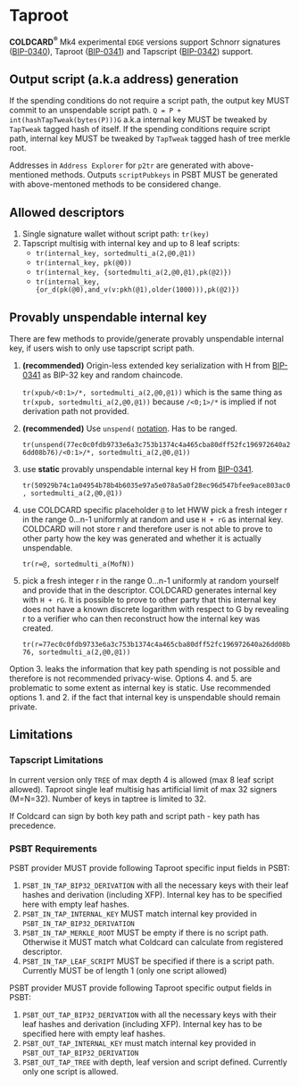 # Taproot

**COLDCARD<sup>&reg;</sup>** Mk4 experimental `EDGE` versions
support Schnorr signatures ([BIP-0340](https://github.com/bitcoin/bips/blob/master/bip-0340.mediawiki)), 
Taproot ([BIP-0341](https://github.com/bitcoin/bips/blob/master/bip-0341.mediawiki)) 
and Tapscript ([BIP-0342](https://github.com/bitcoin/bips/blob/master/bip-0342.mediawiki)) support.

## Output script (a.k.a address) generation

If the spending conditions do not require a script path, the output key MUST commit to an unspendable script path. 
`Q = P + int(hashTapTweak(bytes(P)))G` a.k.a internal key MUST be tweaked by `TapTweak` tagged hash of itself. If 
the spending conditions require script path, internal key MUST be tweaked by `TapTweak` tagged hash of tree merkle root.

Addresses in `Address Explorer` for `p2tr` are generated with above-mentioned methods. Outputs `scriptPubkeys` in PSBT
MUST be generated with above-mentoned methods to be considered change.

## Allowed descriptors

1. Single signature wallet without script path: `tr(key)`
2. Tapscript multisig with internal key and up to 8 leaf scripts:
    * `tr(internal_key, sortedmulti_a(2,@0,@1))`
    * `tr(internal_key, pk(@0))`
    * `tr(internal_key, {sortedmulti_a(2,@0,@1),pk(@2)})`
    * `tr(internal_key, {or_d(pk(@0),and_v(v:pkh(@1),older(1000))),pk(@2)})`

## Provably unspendable internal key

There are few methods to provide/generate provably unspendable internal key, if users wish to only use tapscript script path.

1. **(recommended)** Origin-less extended key serialization with H from [BIP-0341](https://github.com/bitcoin/bips/blob/master/bip-0341.mediawiki#constructing-and-spending-taproot-outputs) as BIP-32 key and random chaincode.

   `tr(xpub/<0:1>/*, sortedmulti_a(2,@0,@1))` which is the same thing as `tr(xpub, sortedmulti_a(2,@0,@1))` because `/<0;1>/*` is implied if not derivation path not provided.

2. **(recommended)** Use `unspend(` [notation](https://gist.github.com/sipa/06c5c844df155d4e5044c2c8cac9c05e#unspendable-keys). Has to be ranged.

    `tr(unspend(77ec0c0fdb9733e6a3c753b1374c4a465cba80dff52fc196972640a26dd08b76)/<0:1>/*, sortedmulti_a(2,@0,@1))`

3. use **static** provably unspendable internal key H from [BIP-0341](https://github.com/bitcoin/bips/blob/master/bip-0341.mediawiki#constructing-and-spending-taproot-outputs).

    `tr(50929b74c1a04954b78b4b6035e97a5e078a5a0f28ec96d547bfee9ace803ac0, sortedmulti_a(2,@0,@1))`

4. use COLDCARD specific placeholder `@` to let HWW pick a fresh integer r in the range 0...n-1 uniformly at random and use `H + rG` as internal key. COLDCARD will not store r and therefore user is not able to prove to other party how the key was generated and whether it is actually unspendable.

    `tr(r=@, sortedmulti_a(MofN))`

5. pick a fresh integer r in the range 0...n-1 uniformly at random yourself and provide that in the descriptor. COLDCARD generates internal key with `H + rG`. It is possible to prove to other party that this internal key does not have a known discrete logarithm with respect to G by revealing r to a verifier who can then reconstruct how the internal key was created.

    `tr(r=77ec0c0fdb9733e6a3c753b1374c4a465cba80dff52fc196972640a26dd08b76, sortedmulti_a(2,@0,@1))`

Option 3. leaks the information that key path spending is not possible and therefore is not recommended privacy-wise.
Options 4. and 5. are problematic to some extent as internal key is static. Use recommended options 1. and 2. if the fact that internal key is unspendable should remain private. 


## Limitations

### Tapscript Limitations

In current version only `TREE` of max depth 4 is allowed (max 8 leaf script allowed).
Taproot single leaf multisig has artificial limit of max 32 signers (M=N=32).
Number of keys in taptree is limited to 32.

If Coldcard can sign by both key path and script path - key path has precedence.

### PSBT Requirements

PSBT provider MUST provide following Taproot specific input fields in PSBT:
1. `PSBT_IN_TAP_BIP32_DERIVATION` with all the necessary keys with their leaf hashes and derivation (including XFP). Internal key has to be specified here with empty leaf hashes.
2. `PSBT_IN_TAP_INTERNAL_KEY` MUST match internal key provided in `PSBT_IN_TAP_BIP32_DERIVATION`
3. `PSBT_IN_TAP_MERKLE_ROOT` MUST be empty if there is no script path. Otherwise it MUST match what Coldcard can calculate from registered descriptor.
4. `PSBT_IN_TAP_LEAF_SCRIPT` MUST be specified if there is a script path. Currently MUST be of length 1 (only one script allowed)

PSBT provider MUST provide following Taproot specific output fields in PSBT:
1. `PSBT_OUT_TAP_BIP32_DERIVATION` with all the necessary keys with their leaf hashes and derivation (including XFP). Internal key has to be specified here with empty leaf hashes.
2. `PSBT_OUT_TAP_INTERNAL_KEY` must match internal key provided in `PSBT_OUT_TAP_BIP32_DERIVATION`
3. `PSBT_OUT_TAP_TREE` with depth, leaf version and script defined. Currently only one script is allowed.